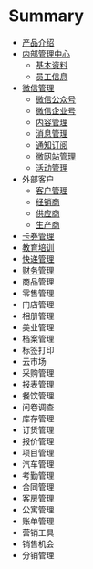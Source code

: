 # Summary

* [产品介绍](README.md)
* [内部管理中心](chapter1.md)
  * [基本资料](chapter1/ji-ben-zi-liao.md)
  * [员工信息](chapter1/yuan-gong-xin-xi.md)
* [微信管理](qia-quan-guan-li.md)
  * [微信公众号](qia-quan-guan-li/wei-xin-gong-zhong-hao.md)
  * [微信企业号](qia-quan-guan-li/wei-xin-qi-ye-hao.md)
  * [内容管理](qia-quan-guan-li/nei-rong-guan-li.md)
  * [消息管理](qia-quan-guan-li/xiao-xi-guan-li.md)
  * [通知订阅](qia-quan-guan-li/tong-zhi-ding-yue.md)
  * [微网站管理](qia-quan-guan-li/wei-wang-zhan-guan-li.md)
  * [活动管理](qia-quan-guan-li/huo-dong-guan-li.md)
* 外部客户
  * [客户管理](ke-hu-guan-li.md)
  * [经销商](jing-xiao-shang.md)
  * [供应商](gong-ying-shang.md)
  * [生产商](sheng-chan-shang.md)
* [卡券管理](qia-quan-guan-li.md)
* [教育培训](jiao-yu-pei-xun.md)
* [快递管理](kuai-di-guan-li.md)
* [财务管理](cai-wu-guan-li.md)
* 商品管理
* 零售管理
* 门店管理
* 相册管理
* 美业管理
* 档案管理
* 标签打印
* 云市场
* 采购管理
* 报表管理
* 餐饮管理
* 问卷调查
* 库存管理
* 订货管理
* 报价管理
* 项目管理
* 汽车管理
* 考勤管理
* 合同管理
* 客房管理
* 公寓管理
* 账单管理
* 营销工具
* 销售机会
* 分销管理

